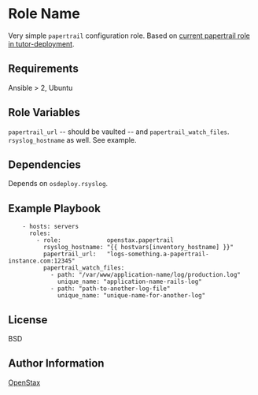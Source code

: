 Role Name
=========

Very simple `papertrail` configuration role.  Based on [current papertrail role in tutor-deployment](https://github.com/openstax/tutor-deployment/tree/fcd3e65e321117de70deb11663cfd7e682399950/roles/papertrail).

Requirements
------------

Ansible > 2, Ubuntu

Role Variables
--------------

`papertrail_url` -- should be vaulted -- and `papertrail_watch_files`. `rsyslog_hostname` as well.  See example.

Dependencies
------------

Depends on `osdeploy.rsyslog`.

Example Playbook
----------------

```
    - hosts: servers
      roles:
        - role:             openstax.papertrail
          rsyslog_hostname: "{{ hostvars[inventory_hostname] }}"
          papertrail_url:   "logs-something.a-papertrail-instance.com:12345"
          papertrail_watch_files:
            - path: "/var/www/application-name/log/production.log"
              unique_name: "application-name-rails-log"
            - path: "path-to-another-log-file"
              unique_name: "unique-name-for-another-log"
```


License
-------

BSD

Author Information
------------------

[OpenStax](https://github.com/openstax)
